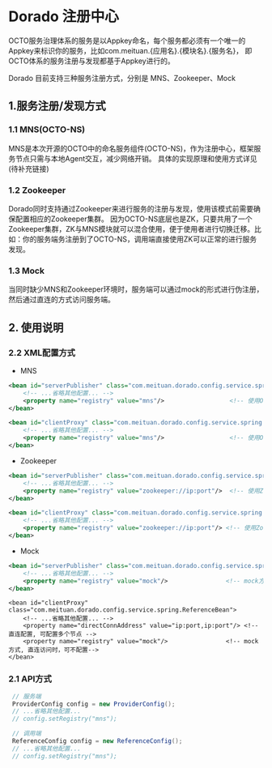 
# Dorado 注册中心

OCTO服务治理体系的服务是以Appkey命名，每个服务都必须有一个唯一的Appkey来标识你的服务，比如com.meituan.{应用名}.{模块名}.{服务名}，
即OCTO体系的服务注册与发现都基于Appkey进行的。

Dorado 目前支持三种服务注册方式，分别是 MNS、Zookeeper、Mock

## 1.服务注册/发现方式

### 1.1 MNS(OCTO-NS)

MNS是本次开源的OCTO中的命名服务组件(OCTO-NS)，作为注册中心，框架服务节点只需与本地Agent交互，减少网络开销。
具体的实现原理和使用方式详见(待补充链接)

### 1.2 Zookeeper

Dorado同时支持通过Zookeeper来进行服务的注册与发现，使用该模式前需要确保配置相应的Zookeeper集群。
因为OCTO-NS底层也是ZK，只要共用了一个Zookeeper集群，ZK与MNS模块就可以混合使用，便于使用者进行切换迁移。比如：你的服务端务注册到了OCTO-NS，调用端直接使用ZK可以正常的进行服务发现。

### 1.3 Mock

当同时缺少MNS和Zookeeper环境时，服务端可以通过mock的形式进行伪注册，然后通过直连的方式访问服务端。

## 2. 使用说明

### 2.2 XML配置方式

* MNS

```xml
<bean id="serverPublisher" class="com.meituan.dorado.config.service.spring.ServiceBean">
    <!-- ...省略其他配置... -->
    <property name="registry" value="mns"/>                  <!-- 使用OCTO-NS 做注册注册 -->
</bean>
```
```xml
<bean id="clientProxy" class="com.meituan.dorado.config.service.spring.ReferenceBean">
    <!-- ...省略其他配置... -->
    <property name="registry" value="mns"/>                  <!-- 使用OCTO-NS 做服务发现 -->
</bean>
```
* Zookeeper

```xml
<bean id="serverPublisher" class="com.meituan.dorado.config.service.spring.ServiceBean">
    <!-- ...省略其他配置... -->
    <property name="registry" value="zookeeper://ip:port"/>  <!-- 使用Zookeeper 做服务注册 -->
</bean>
```
```xml
<bean id="clientProxy" class="com.meituan.dorado.config.service.spring.ReferenceBean">
    <!-- ...省略其他配置... -->
    <property name="registry" value="zookeeper://ip:port"/> <!-- 使用Zookeeper 做服务发现 -->
</bean>
```

* Mock

```xml
<bean id="serverPublisher" class="com.meituan.dorado.config.service.spring.ServiceBean">
    <!-- ...省略其他配置... -->
    <property name="registry" value="mock"/>                <!-- mock方式, 伪注册 -->
</bean>
```
```
<bean id="clientProxy" class="com.meituan.dorado.config.service.spring.ReferenceBean">
    <!-- ...省略其他配置... -->
    <property name="directConnAddress" value="ip:port,ip:port"/> <!-- 直连配置, 可配置多个节点 -->
    <property name="registry" value="mock"/>                <!-- mock方式, 直连访问时，可不配置-->
</bean>
```

### 2.1 API方式

```java
 // 服务端
 ProviderConfig config = new ProviderConfig();
 // ...省略其他配置...
 // config.setRegistry("mns");
```

```java
 // 调用端
 ReferenceConfig config = new ReferenceConfig();
 // ...省略其他配置...
 // config.setRegistry("mns");
```